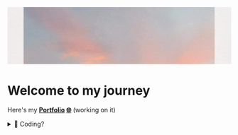 [![cover](cover.png)](https://www.youtube.com/watch?v=7wtfhZwyrcc)
# Welcome to my journey

Here's my **[Portfolio](https://www.youtube.com/watch?v=qFLhGq0060w) [🌐](https://www.youtube.com/watch?v=qFLhGq0060w)** (working on it)

<details>
<summary>👾 Coding?</summary>

<br>Sometimes I do [<img src="leetcode.png" width="17" height="17">](https://leetcode.com/peachkosee/) **[LeetCode](https://leetcode.com/peachkosee/)**, sometimes I do [<img src="hackerrank.png" width="17" height="17">](https://www.hackerrank.com/kosee_phot?hr_r=1) **[HackerRank](https://www.hackerrank.com/kosee_phot?hr_r=1)** <br>
> [Fun fact](https://www.youtube.com/watch?v=dQw4w9WgXcQ)
</detail>
